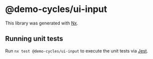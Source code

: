# @demo-cycles/ui-input

This library was generated with [Nx](https://nx.dev).

## Running unit tests

Run `nx test @demo-cycles/ui-input` to execute the unit tests via [Jest](https://jestjs.io).
